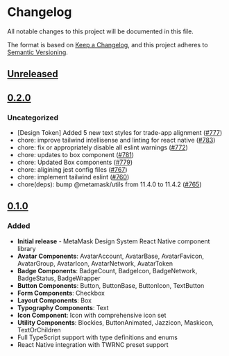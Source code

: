 # Changelog

All notable changes to this project will be documented in this file.

The format is based on [Keep a Changelog](https://keepachangelog.com/en/1.0.0/),
and this project adheres to [Semantic Versioning](https://semver.org/spec/v2.0.0.html).

## [Unreleased]

## [0.2.0]

### Uncategorized

- [Design Token] Added 5 new text styles for trade-app alignment ([#777](https://github.com/MetaMask/metamask-design-system/pull/777))
- chore: improve tailwind intellisense and linting for react native ([#783](https://github.com/MetaMask/metamask-design-system/pull/783))
- chore: fix or appropriately disable all eslint warnings ([#772](https://github.com/MetaMask/metamask-design-system/pull/772))
- chore: updates to box component ([#781](https://github.com/MetaMask/metamask-design-system/pull/781))
- chore: Updated Box components ([#779](https://github.com/MetaMask/metamask-design-system/pull/779))
- chore: aligining jest config files ([#767](https://github.com/MetaMask/metamask-design-system/pull/767))
- chore: implement tailwind eslint ([#760](https://github.com/MetaMask/metamask-design-system/pull/760))
- chore(deps): bump @metamask/utils from 11.4.0 to 11.4.2 ([#765](https://github.com/MetaMask/metamask-design-system/pull/765))

## [0.1.0]

### Added

- **Initial release** - MetaMask Design System React Native component library
- **Avatar Components**: AvatarAccount, AvatarBase, AvatarFavicon, AvatarGroup, AvatarIcon, AvatarNetwork, AvatarToken
- **Badge Components**: BadgeCount, BadgeIcon, BadgeNetwork, BadgeStatus, BadgeWrapper
- **Button Components**: Button, ButtonBase, ButtonIcon, TextButton
- **Form Components**: Checkbox
- **Layout Components**: Box
- **Typography Components**: Text
- **Icon Component**: Icon with comprehensive icon set
- **Utility Components**: Blockies, ButtonAnimated, Jazzicon, Maskicon, TextOrChildren
- Full TypeScript support with type definitions and enums
- React Native integration with TWRNC preset support

[Unreleased]: https://github.com/MetaMask/metamask-design-system/compare/@metamask/design-system-react-native@0.2.0...HEAD
[0.2.0]: https://github.com/MetaMask/metamask-design-system/compare/@metamask/design-system-react-native@0.1.0...@metamask/design-system-react-native@0.2.0
[0.1.0]: https://github.com/MetaMask/metamask-design-system/releases/tag/@metamask/design-system-react-native@0.1.0
